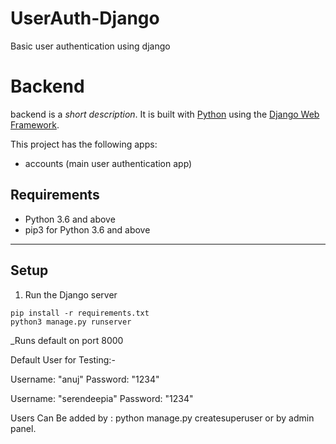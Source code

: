 # UserAuth-Django
Basic user authentication using django

# Backend

backend is a _short description_. It is built with [Python][0] using the [Django Web Framework][1].

This project has the following apps:

* accounts (main user authentication app)


## Requirements

- Python 3.6 and above
- pip3 for Python 3.6 and above


---


## Setup

1. Run the Django server

```
pip install -r requirements.txt
python3 manage.py runserver
```

_Runs default on port 8000

Default User for Testing:-

Username: "anuj" Password: "1234"

Username: "serendeepia" Password: "1234"

Users Can Be added by : python manage.py createsuperuser or by admin panel.

[0]: https://www.python.org/
[1]: https://www.djangoproject.com/
